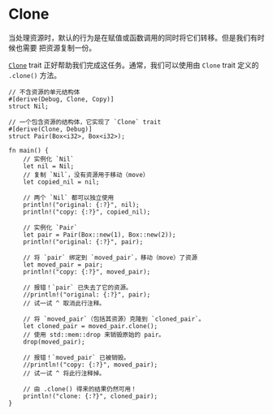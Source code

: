 # Clone

当处理资源时，默认的行为是在赋值或函数调用的同时将它们转移。但是我们有时候也需要
把资源复制一份。

[`Clone`][clone] trait 正好帮助我们完成这任务。通常，我们可以使用由 `Clone`
trait 定义的 `.clone()` 方法。

```rust,editable
// 不含资源的单元结构体
#[derive(Debug, Clone, Copy)]
struct Nil;

// 一个包含资源的结构体，它实现了 `Clone` trait
#[derive(Clone, Debug)]
struct Pair(Box<i32>, Box<i32>);

fn main() {
    // 实例化 `Nil`
    let nil = Nil;
    // 复制 `Nil`，没有资源用于移动（move）
    let copied_nil = nil;

    // 两个 `Nil` 都可以独立使用
    println!("original: {:?}", nil);
    println!("copy: {:?}", copied_nil);

    // 实例化 `Pair`
    let pair = Pair(Box::new(1), Box::new(2));
    println!("original: {:?}", pair);

    // 将 `pair` 绑定到 `moved_pair`，移动（move）了资源
    let moved_pair = pair;
    println!("copy: {:?}", moved_pair);

    // 报错！`pair` 已失去了它的资源。
    //println!("original: {:?}", pair);
    // 试一试 ^ 取消此行注释。

    // 将 `moved_pair`（包括其资源）克隆到 `cloned_pair`。
    let cloned_pair = moved_pair.clone();
    // 使用 std::mem::drop 来销毁原始的 pair。
    drop(moved_pair);

    // 报错！`moved_pair` 已被销毁。
    //println!("copy: {:?}", moved_pair);
    // 试一试 ^ 将此行注释掉。

    // 由 .clone() 得来的结果仍然可用！
    println!("clone: {:?}", cloned_pair);
}
```

[clone]: https://rustwiki.org/zh-CN/std/clone/trait.Clone.html
